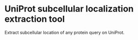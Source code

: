 # UniProt subcellular localization extraction tool

Extract subcellular location of any protein query on UniProt.
